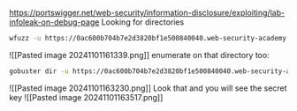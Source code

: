https://portswigger.net/web-security/information-disclosure/exploiting/lab-infoleak-on-debug-page
Looking for directories
```sh
wfuzz -u https://0ac600b704b7e2d3820bf1e500840040.web-security-academy.net/FUZZ -w /usr/share/seclists/Discovery/Web-Content/directory-list-2.3-medium.txt -v --hc=404
```

![[Pasted image 20241101161339.png]]
enumerate on that directory too:
```sh
gobuster dir -u https://0ac600b704b7e2d3820bf1e500840040.web-security-academy.net/cgi-bin -w /usr/share/seclists/Discovery/Web-Content/raft-medium-files-lowercase.txt -x php,html,txt,js -t 50 --no-error -v | grep -v "Missed" 
```
![[Pasted image 20241101163230.png]]
Look that and you will see the secret key
![[Pasted image 20241101163517.png]]
